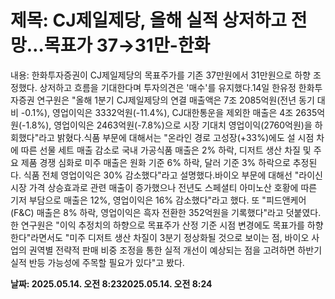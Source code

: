 # **제목: CJ제일제당, 올해 실적 상저하고 전망…목표가 37→31만-한화**

  내용: 한화투자증권이 CJ제일제당의 목표주가를 기존 37만원에서 31만원으로 하향 조정했다. 상저하고 흐름을 기대한다며 투자의견은 '매수'를 유지했다.14일 한유정 한화투자증권 연구원은 "올해 1분기 CJ제일제당의 연결 매출액은 7조 2085억원(전년 동기 대비 -0.1%), 영업이익은 3332억원(-11.4%), CJ대한통운을 제외한 매출은 4조 2635억원(-1.8%), 영업이익은 2463억원(-7.8%)으로 시장 기대치 영업이익(2760억원)을 하회했다"라고 밝혔다.식품 부문에 대해서는 "온라인 경로 고성장(+33%)에도 설 시점 차에 따른 선물 세트 매출 감소로 국내 가공식품 매출은 2% 하락, 디저트 생산 차질 및 주요 제품 경쟁 심화로 미주 매출은 원화 기준 6% 하락, 달러 기준 3% 하락으로 추정된다. 식품 전체 영업이익은 30% 감소했다"라고 설명했다.바이오 부문에 대해선 "라이신 시장 가격 상승효과로 관련 매출이 증가했으나 전년도 스페셜티 아미노산 호황에 따른 기저 부담으로 매출은 12%, 영업이익은 16% 감소했다"라고 했다. 또 "피드앤케어(F&C) 매출은 8% 하락, 영업이익은 흑자 전환한 352억원을 기록했다"라고 덧붙였다.한 연구원은 "이익 추정치의 하향으로 목표주가 산정 기준 시점 변경에도 목표가를 하향한다"라면서도 "미주 디저트 생산 차질이 3분기 정상화될 것으로 보이는 점, 바이오 사업의 권역별 전략적 판매 비중 조정을 통한 실적 개선이 예상되는 점을 고려하면 하반기 실적 반등 가능성에 주목할 필요가 있다"고 봤다.

  **날짜: 2025.05.14. 오전 8:232025.05.14. 오전 8:24**